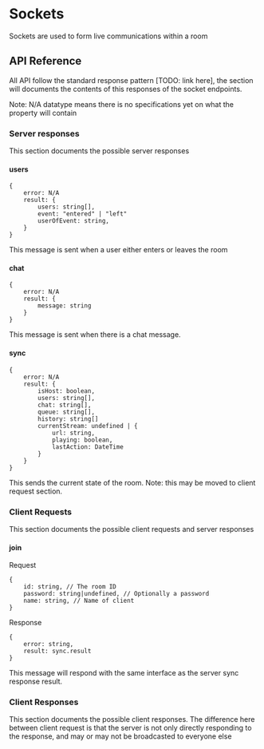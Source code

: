 # Sockets #
Sockets are used to form live communications within a room

## API Reference ##
All API follow the standard response pattern [TODO: link here], the section will documents the contents of this responses of the socket endpoints.

Note: N/A datatype means there is no specifications yet on what the property will contain

### Server responses ###
This section documents the possible server responses
#### users ####
```
{
    error: N/A  
    result: {
        users: string[],
        event: "entered" | "left"
        userOfEvent: string,
    }
}
```
This message is sent when a user either enters or leaves the room

#### chat ####
```
{
    error: N/A
    result: {
        message: string
    }
}
```
This message is sent when there is a chat message.

#### sync ####
```
{
    error: N/A
    result: {
        isHost: boolean,
        users: string[],
        chat: string[],
        queue: string[],
        history: string[]
        currentStream: undefined | {
            url: string,
            playing: boolean,
            lastAction: DateTime
        }
    }
}
```
This sends the current state of the room.
Note: this may be moved to client request section.

### Client Requests ###
This section documents the possible client requests and server responses

#### join ####
Request
```
{
    id: string, // The room ID
    password: string|undefined, // Optionally a password
    name: string, // Name of client
}
```


Response
```
{
    error: string,
    result: sync.result
}
```
This message will respond with the same interface as the server sync response result.

### Client Responses ###
This section documents the possible client responses. The difference here between client request is that the server is not only directly responding to the response, and may or may not be broadcasted to everyone else


